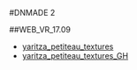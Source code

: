#DNMADE 2

##WEB_VR_17.09
* [yaritza_petiteau_textures](../Web_VR/index.html/demo_VR.html)
* [yaritza_petiteau_textures_GH](https://ytzhtml.github.io/WEB_VR_v1/demo_VR.html)

